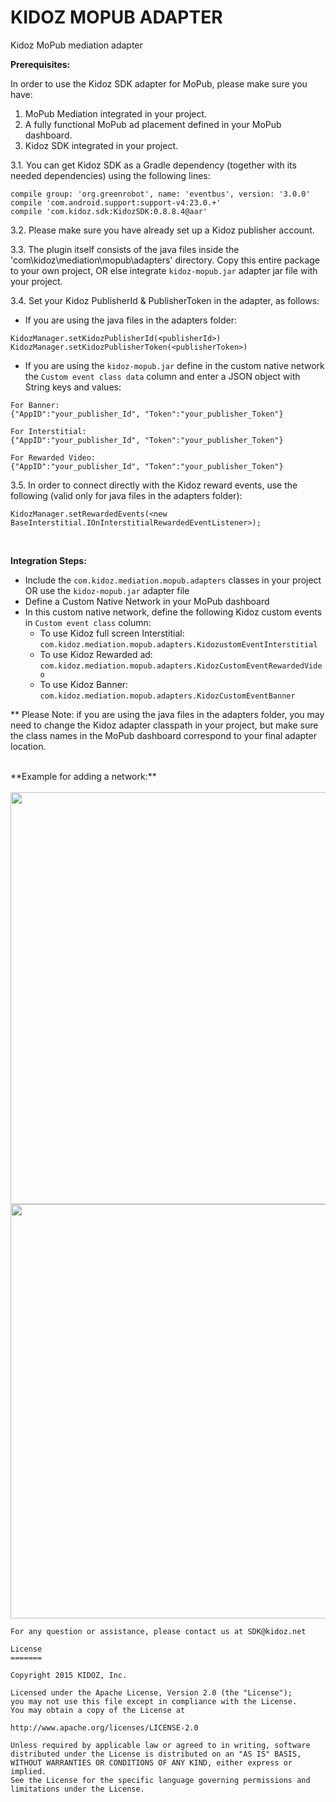 
# KIDOZ MOPUB ADAPTER
Kidoz MoPub mediation adapter
</br>

**Prerequisites:**

In order to use the Kidoz SDK adapter for MoPub, please make sure you have:
1. MoPub Mediation integrated in your project.
2. A fully functional MoPub ad placement defined in your MoPub dashboard.
3. Kidoz SDK integrated in your project.

3.1. You can get Kidoz SDK as a Gradle dependency (together with its needed dependencies) using the following lines:

```
compile group: 'org.greenrobot', name: 'eventbus', version: '3.0.0'
compile 'com.android.support:support-v4:23.0.+'
compile 'com.kidoz.sdk:KidozSDK:0.8.8.4@aar'
```

3.2. Please make sure you have already set up a Kidoz publisher account.

3.3. The plugin itself consists of the java files inside the 'com\kidoz\mediation\mopub\adapters' directory. Copy this entire package to your own project, OR else integrate `kidoz-mopub.jar` adapter jar file with your project.

3.4. Set your Kidoz PublisherId & PublisherToken in the adapter, as follows:

- If you are using the java files in the adapters folder:
```
KidozManager.setKidozPublisherId(<publisherId>)
KidozManager.setKidozPublisherToken(<publisherToken>)
```

- If you are using the `kidoz-mopub.jar` define in the custom native network the `Custom event class data` column and enter a JSON object with String keys and values:
```
For Banner:
{"AppID":"your_publisher_Id", "Token":"your_publisher_Token"}

For Interstitial:
{"AppID":"your_publisher_Id", "Token":"your_publisher_Token"}

For Rewarded Video:
{"AppID":"your_publisher_Id", "Token":"your_publisher_Token"}
```

3.5. In order to connect directly with the Kidoz reward events, use the following (valid only for java files in the adapters folder):
```
KidozManager.setRewardedEvents(<new BaseInterstitial.IOnInterstitialRewardedEventListener>);
```

</br>

**Integration Steps:**
* Include the `com.kidoz.mediation.mopub.adapters` classes in your project OR use the `kidoz-mopub.jar` adapter file
* Define a Custom Native Network in your MoPub dashboard
* In this custom native network, define the following Kidoz custom events in `Custom event class` column:
  * To use Kidoz full screen Interstitial: `com.kidoz.mediation.mopub.adapters.KidozustomEventInterstitial`
  * To use Kidoz Rewarded ad: `com.kidoz.mediation.mopub.adapters.KidozCustomEventRewardedVideo`
  * To use Kidoz Banner: `com.kidoz.mediation.mopub.adapters.KidozCustomEventBanner`


** Please Note: if you are using the java files in the adapters folder, you may need to change the Kidoz adapter classpath in your project, but make sure the class names in the MoPub dashboard correspond to your final adapter location.


<br/>
**Example for adding a network:**
</br>

</br>
<a href="url"><img src="https://cdn.kidoz.net/sdk/mopub_add_network.png" align="left" height="659" width="994" ></a>
</br>



</br>
<br/>
</br>
<a href="url"><img src="https://cdn.kidoz.net/sdk/mopub_manage_network.png" align="center" height="663" width="998" ></a>
</br>



```
For any question or assistance, please contact us at SDK@kidoz.net

License
=======

Copyright 2015 KIDOZ, Inc.

Licensed under the Apache License, Version 2.0 (the "License");
you may not use this file except in compliance with the License.
You may obtain a copy of the License at

http://www.apache.org/licenses/LICENSE-2.0

Unless required by applicable law or agreed to in writing, software
distributed under the License is distributed on an "AS IS" BASIS,
WITHOUT WARRANTIES OR CONDITIONS OF ANY KIND, either express or implied.
See the License for the specific language governing permissions and
limitations under the License.
